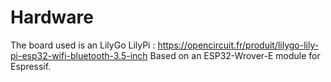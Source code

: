 # Hardware

The board used is an LilyGo LilyPi : https://opencircuit.fr/produit/lilygo-lily-pi-esp32-wifi-bluetooth-3.5-inch
Based on an ESP32-Wrover-E module for Espressif.

